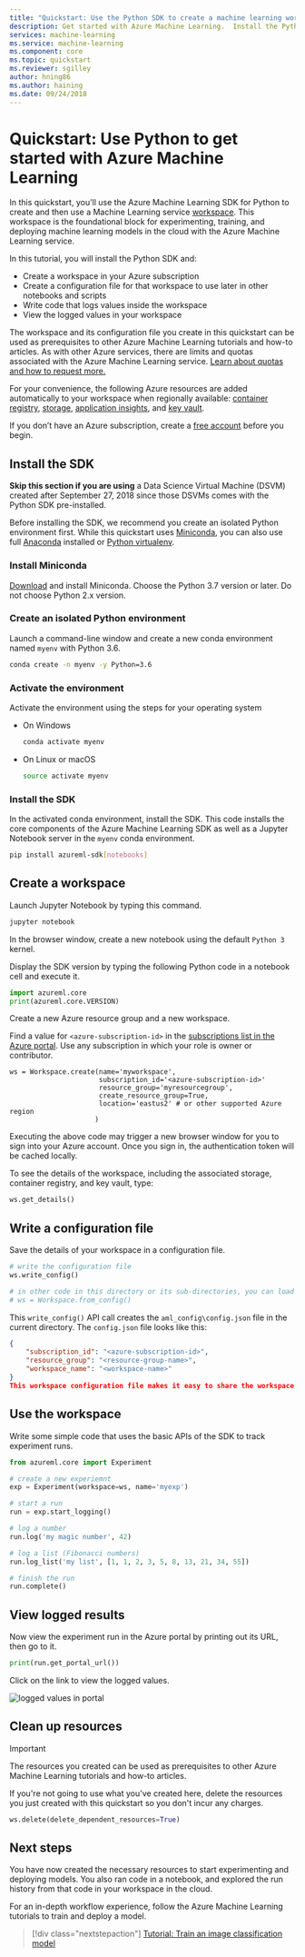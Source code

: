 ```yaml
---
title: "Quickstart: Use the Python SDK to create a machine learning workspace - Azure Machine Learning"
description: Get started with Azure Machine Learning.  Install the Python SDK and use it to create a workspace. This workspace is the foundational block in the cloud for experimenting, training, and deploying machine learning models with Azure Machine Learning service.  
services: machine-learning
ms.service: machine-learning
ms.component: core
ms.topic: quickstart
ms.reviewer: sgilley
author: hning86
ms.author: haining
ms.date: 09/24/2018
---
```


# Quickstart: Use Python to get started with Azure Machine Learning

In this quickstart, you'll use the Azure Machine Learning SDK for Python to create and then use a Machine Learning service [workspace](concept-azure-machine-learning-architecture.md). This workspace is the foundational block for experimenting, training, and deploying machine learning models in the cloud with the Azure Machine Learning service.

In this tutorial, you will install the Python SDK and:
* Create a workspace in your Azure subscription
* Create a configuration file for that workspace to use later in other notebooks and scripts
* Write code that logs values inside the workspace
* View the logged values in your workspace

The workspace and its configuration file you create in this quickstart can be used as prerequisites to other Azure Machine Learning tutorials and how-to articles. As with other Azure services, there are limits and quotas associated with the Azure Machine Learning service. [Learn about quotas and how to request more.](how-to-manage-quotas.md)

For your convenience, the following Azure resources are added automatically to your workspace when regionally available:  [container registry](https://azure.microsoft.com/services/container-registry/), [storage](https://azure.microsoft.com/services/storage/), [application insights](https://azure.microsoft.com/services/application-insights/), and [key vault](https://azure.microsoft.com/services/key-vault/).

If you don’t have an Azure subscription, create a [free account](https://azure.microsoft.com/free/?WT.mc_id=A261C142F) before you begin.


##  Install the SDK

**Skip this section if you are using** a Data Science Virtual Machine (DSVM) created after September 27, 2018 since those DSVMs comes with the Python SDK pre-installed.

Before installing the SDK, we recommend you create an isolated Python environment first. While this quickstart uses [Miniconda](https://conda.io/docs/user-guide/install/index.html), you can also use full [Anaconda](https://www.anaconda.com/) installed or [Python virtualenv](https://virtualenv.pypa.io/en/stable/).

### Install Miniconda


[Download](https://conda.io/miniconda.html) and install Miniconda. Choose the Python 3.7 version or later. Do not choose Python 2.x version.

### Create an isolated Python environment 

Launch a command-line window and create a new conda environment named `myenv` with Python 3.6.

```sh
conda create -n myenv -y Python=3.6
```
### Activate the environment

Activate the environment using the steps for your operating system
* On Windows
  ```sh
  conda activate myenv
  ```

* On Linux or macOS
  ```sh
  source activate myenv
  ```

### Install the SDK

In the activated conda environment, install the SDK. This code installs the core components of the Azure Machine Learning SDK as well as a Jupyter Notebook server in the `myenv` conda environment.

```sh
pip install azureml-sdk[notebooks]
```

## Create a workspace

Launch Jupyter Notebook by typing this command.
```sh
jupyter notebook
```

In the browser window, create a new notebook using the default `Python 3` kernel. 

Display the SDK version by typing the following Python code in a notebook cell and execute it.

```python
import azureml.core
print(azureml.core.VERSION)
```

Create a new Azure resource group and a new workspace.

Find a value for `<azure-subscription-id>` in the [subscriptions list in the Azure portal](https://ms.portal.azure.com/#blade/Microsoft_Azure_Billing/SubscriptionsBlade). Use any subscription in which your role is owner or contributor.

```
ws = Workspace.create(name='myworkspace',
                      subscription_id='<azure-subscription-id>'
                      resource_group='myresourcegroup',
                      create_resource_group=True,
                      location='eastus2' # or other supported Azure region
                     )
```

Executing the above code may trigger a new browser window for you to sign into your Azure account. Once you sign in, the authentication token will be cached locally.

To see the details of the workspace, including the associated storage, container registry, and key vault, type:

```python
ws.get_details()
```

## Write a configuration file

Save the details of your workspace in a configuration file.  

```python
# write the configuration file
ws.write_config()

# in other code in this directory or its sub-directories, you can load this workspace with
# ws = Workspace.from_config()
```

This `write_config()` API call creates the `aml_config\config.json` file in the current directory. The `config.json` file looks like this:

```json
{
    "subscription_id": "<azure-subscription-id>",
    "resource_group": "<resource-group-name>",
    "workspace_name": "<workspace-name>"
}
This workspace configuration file makes it easy to share the workspace later with other notebooks and scripts in the same directory or below.  Use `ws = Workspace.from_config()`  to read the configuration file and load the workspace.
```

## Use the workspace

Write some simple code that uses the basic APIs of the SDK to track experiment runs.

```python
from azureml.core import Experiment

# create a new experiemnt
exp = Experiment(workspace=ws, name='myexp')

# start a run
run = exp.start_logging()

# log a number
run.log('my magic number', 42)

# log a list (Fibonacci numbers)
run.log_list('my list', [1, 1, 2, 3, 5, 8, 13, 21, 34, 55]) 

# finish the run
run.complete()
```

## View logged results
Now view the experiment run in the Azure portal by printing out its URL, then go to it.

```python
print(run.get_portal_url())
```

Click on the link to view the logged values.

![logged values in portal](./media/quickstart-create-workspace-with-python/logged-values.png)

## Clean up resources 
>[!IMPORTANT]
>The resources you created can be used as prerequisites to other Azure Machine Learning tutorials and how-to articles.

If you're not going to use what you've created here, delete the resources you just created with this quickstart so you don't incur any charges.

```python
ws.delete(delete_dependent_resources=True)
```

## Next steps

You have now created the necessary resources to start experimenting and deploying models. You also ran code in a notebook, and explored the run history from that code in your workspace in the cloud.

For an in-depth workflow experience, follow the Azure Machine Learning tutorials to train and deploy a model.  

> [!div class="nextstepaction"]
> [Tutorial: Train an image classification model](tutorial-train-models-with-aml.md)
